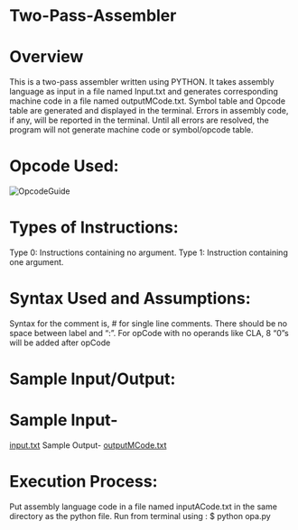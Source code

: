# Two-Pass-Assembler
# Overview
This is a two-pass assembler written using PYTHON. It takes assembly language as input in a file named Input.txt and generates corresponding machine code in a file named outputMCode.txt. Symbol table and Opcode table are generated and displayed in the terminal. Errors in assembly code, if any, will be reported in the terminal. Until all errors are resolved, the program will not generate machine code or symbol/opcode table.
# Opcode Used:
![OpcodeGuide](https://user-images.githubusercontent.com/94596235/200107102-b524bae5-7a47-4ddb-ad16-aeceee51831e.png)
# Types of Instructions:
Type 0: Instructions containing no argument.
Type 1: Instruction containing one argument.
# Syntax Used and Assumptions:
Syntax for the comment is, # for single line comments.
There should be no space between label and “:”.
For opCode with no operands like CLA, 8 “0”s will be added after opCode
# Sample Input/Output:
# Sample Input-
[input.txt](https://github.com/Abhilasha-222/Two-Pass-Assembler/files/9943243/input.txt)
Sample Output-
[outputMCode.txt](https://github.com/Abhilasha-222/Two-Pass-Assembler/files/9943250/outputMCode.txt)
# Execution Process:
Put assembly language code in a file named inputACode.txt in the same directory as the python file.
Run from terminal using :
$ python opa.py
